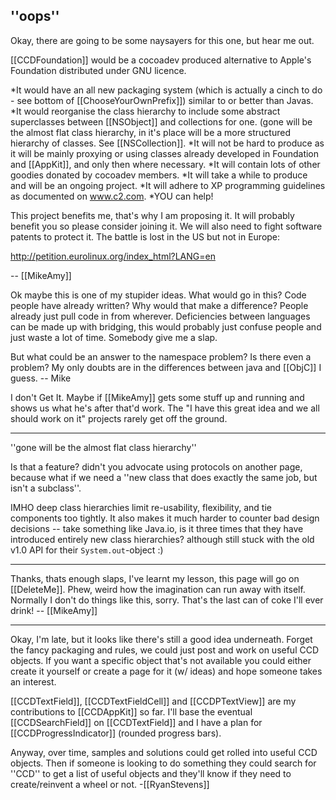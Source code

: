 ''oops''
----
Okay, there are going to be some naysayers for this one, but hear me out.

[[CCDFoundation]] would be a cocoadev produced alternative to Apple's Foundation distributed under GNU licence.

*It would have an all new packaging system (which is actually a cinch to do - see bottom of [[ChooseYourOwnPrefix]]) similar to or better than Javas.
*It would reorganise the class hierarchy to include some abstract superclasses between [[NSObject]] and collections for one. (gone will be the almost flat class hierarchy, in it's place will be a more structured hierarchy of classes. See [[NSCollection]].
*It will not be hard to produce as it will be mainly proxying or using classes already developed in Foundation and [[AppKit]], and only then where necessary.
*It will contain lots of other goodies donated by cocoadev members.
*It will take a while to produce and will be an ongoing project.
*It will adhere to XP programming guidelines as documented on www.c2.com.
*YOU can help!


This project benefits me, that's why I am proposing it. It will probably benefit you so please consider joining it.
We will also need to fight software patents to protect it. The battle is lost in the US but not in Europe:

http://petition.eurolinux.org/index_html?LANG=en

-- [[MikeAmy]]

Ok maybe this is one of my stupider ideas. What would go in this? Code people have already written? Why would that make a difference? People already just pull code in from wherever. Deficiencies between languages can be made up with bridging, this would probably just confuse people and just waste a lot of time.
Somebody give me a slap.

But what could be an answer to the namespace problem? Is there even a problem? My only doubts are in the differences between java and [[ObjC]] I guess. -- Mike

I don't Get It.  Maybe if [[MikeAmy]] gets some stuff up and running and shows us what he's after that'd work.  The "I have this great idea and we all should work on it" projects rarely get off the ground.

----
''gone will be the almost flat class hierarchy''

Is that a feature? didn't you advocate using protocols on another page, because what if we need a ''new class that does exactly the same job, but isn't a subclass''.

IMHO deep class hierarchies limit re-usability, flexibility, and tie components too tightly. It also makes it much harder to counter bad design decisions -- take something like Java.io, is it three times that they have introduced entirely new class hierarchies? although still stuck with the old v1.0 API for their <code>System.out</code>-object :)

----

Thanks, thats enough slaps, I've learnt my lesson, this page will go on [[DeleteMe]]. Phew, weird how the imagination can run away with itself. Normally I don't do things like this, sorry. That's the last can of coke I'll ever drink! -- [[MikeAmy]]

----
Okay, I'm late, but it looks like there's still a good idea underneath. Forget the fancy packaging and rules, we could just post and work on useful CCD objects. If you want a specific object that's not available you could either create it yourself or create a page for it (w/ ideas) and hope someone takes an interest.

[[CCDTextField]], [[CCDTextFieldCell]] and [[CCDPTextView]] are my contributions to [[CCDAppKit]] so far. I'll base the eventual [[CCDSearchField]] on [[CCDTextField]] and I have a plan for [[CCDProgressIndicator]] (rounded progress bars).

Anyway, over time, samples and solutions could get rolled into useful CCD objects. Then if someone is looking to do something they could search for ''CCD'' to get a list of useful objects and they'll know if they need to create/reinvent a wheel or not.
-[[RyanStevens]]